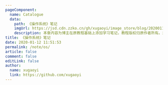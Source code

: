 ```yaml
---
pageComponent:
  name: Catalogue
  data:
    path: 《操作系统》笔记
    imgUrl: https://jsd.cdn.zzko.cn/gh/xugaoyi/image_store/blog/20200112120340.png
    description: 本章内容为博主在原教程基础上添加学习笔记，教程版权归原作者所有。来源：<a href='https://wangdoc.com/javascript/' target='_blank'>JavaScript教程</a>
title: 《操作系统》笔记
date: 2020-01-12 11:51:53
permalink: /note/os/
article: false
comment: false
editLink: false
author:
  name: xugaoyi
  link: https://github.com/xugaoyi
---
```

